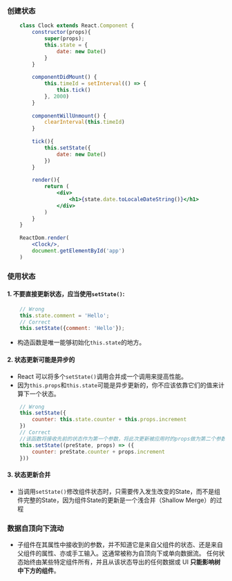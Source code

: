 ### 创建状态
```jsx harmony
    class Clock extends React.Component {
        constructor(props){
            super(props);
            this.state = {
                date: new Date()
            }
        }
        
        componentDidMount() {
            this.timeId = setInterval(() => {
                this.tick()
            }, 2000)
        }
        
        componentWillUnmount() {
            clearInterval(this.timeId)
        }
        
        tick(){
            this.setState({
                date: new Date()
            })
        }
        
        render(){
            return (
                <div>
                    <h1>{state.date.toLocaleDateString()}</h1>
                </div>
            )
        }
    }
    
    ReactDom.render(
        <Clock/>,
        document.getElementById('app')
    )
```

### 使用状态
#### 1. 不要直接更新状态，应当使用```setState()```:

```jsx harmony
    // Wrong
    this.state.comment = 'Hello';
    // Correct
    this.setState({comment: 'Hello'});
```
* 构造函数是唯一能够初始化```this.state```的地方。
        
#### 2. 状态更新可能是异步的
* React 可以将多个```setState()```调用合并成一个调用来提高性能。
* 因为```this.props```和```this.state```可能是异步更新的，你不应该依靠它们的值来计算下一个状态。

```jsx harmony
    // Wrong
    this.setState({
        counter: this.state.counter + this.props.increment
    })
    // Correct
    //该函数将接收先前的状态作为第一个参数，将此次更新被应用时的props做为第二个参数：
    this.setState((preState, props) => ({
        counter: preState.counter + props.increment
    }))
```

#### 3. 状态更新合并
* 当调用```setState()```修改组件状态时，只需要传入发生改变的State，而不是组件完整的State，因为组件State的更新是一个浅合并（Shallow Merge）的过程



### 数据自顶向下流动
* 子组件在其属性中接收到的参数，并不知道它是来自父组件的状态、还是来自父组件的属性、亦或手工输入。这通常被称为自顶向下或单向数据流。 任何状态始终由某些特定组件所有，并且从该状态导出的任何数据或 UI **只能影响树中下方的组件**。